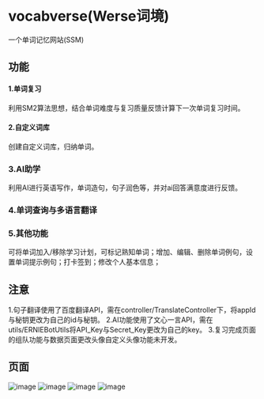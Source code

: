 # vocabverse(Werse词境)
一个单词记忆网站(SSM)
## 功能
 #### 1.单词复习
  利用SM2算法思想，结合单词难度与复习质量反馈计算下一次单词复习时间。
 #### 2.自定义词库
  创建自定义词库，归纳单词。
 ### 3.AI助学
  利用AI进行英语写作，单词造句，句子润色等，并对ai回答满意度进行反馈。
 ### 4.单词查询与多语言翻译
 ### 5.其他功能
  可将单词加入/移除学习计划，可标记熟知单词；增加、编辑、删除单词例句，设置单词提示例句；打卡签到；修改个人基本信息；
## 注意
 1.句子翻译使用了百度翻译API，需在controller/TranslateController下，将appId与秘钥更改为自己的id与秘钥。
 2.AI功能使用了文心一言API，需在utils/ERNIEBotUtils将API_Key与Secret_Key更改为自己的key。
 3.复习完成页面的组队功能与数据页面更改头像自定义头像功能未开发。
## 页面
![image](https://github.com/zhenghaoyang24/vocabverse/assets/95458562/81fb1141-2e53-4b82-9d8b-3ab0ddb9f2b2)
![image](https://github.com/zhenghaoyang24/vocabverse/assets/95458562/2d207acb-e87f-4b81-9c48-6f03548e61bc)
![image](https://github.com/zhenghaoyang24/vocabverse/assets/95458562/03ee35ce-6af5-4545-aaac-037b8ee2c52e)
![image](https://github.com/zhenghaoyang24/vocabverse/assets/95458562/19601848-e5b4-4e64-afaa-610c61027e9b)



